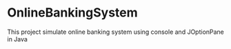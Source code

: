 # OnlineBankingSystem
This project simulate online banking system using console and JOptionPane in Java
